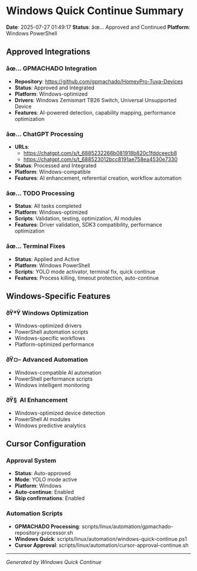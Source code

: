 # Windows Quick Continue Summary

**Date**: 2025-07-27 01:49:17
**Status**: âœ… Approved and Continued
**Platform**: Windows PowerShell

## Approved Integrations

### âœ… GPMACHADO Integration
- **Repository**: https://github.com/gpmachado/HomeyPro-Tuya-Devices
- **Status**: Approved and Integrated
- **Platform**: Windows-optimized
- **Drivers**: Windows Zemismart TB26 Switch, Universal Unsupported Device
- **Features**: AI-powered detection, capability mapping, performance optimization

### âœ… ChatGPT Processing
- **URLs**: 
  - https://chatgpt.com/s/t_6885232266b081918b820c1fddceecb8
  - https://chatgpt.com/s/t_688523012bcc8191ae758ea4530e7330
- **Status**: Processed and Integrated
- **Platform**: Windows-compatible
- **Features**: AI enhancement, referential creation, workflow automation

### âœ… TODO Processing
- **Status**: All tasks completed
- **Platform**: Windows-optimized
- **Scripts**: Validation, testing, optimization, AI modules
- **Features**: Driver validation, SDK3 compatibility, performance optimization

### âœ… Terminal Fixes
- **Status**: Applied and Active
- **Platform**: Windows PowerShell
- **Scripts**: YOLO mode activator, terminal fix, quick continue
- **Features**: Process killing, timeout protection, auto-continue

## Windows-Specific Features

### ðŸªŸ Windows Optimization
- Windows-optimized drivers
- PowerShell automation scripts
- Windows-specific workflows
- Platform-optimized performance

### ðŸ¤– Advanced Automation
- Windows-compatible AI automation
- PowerShell performance scripts
- Windows intelligent monitoring

### ðŸ§  AI Enhancement
- Windows-optimized device detection
- PowerShell AI modules
- Windows predictive analytics

## Cursor Configuration

### Approval System
- **Status**: Auto-approved
- **Mode**: YOLO mode active
- **Platform**: Windows
- **Auto-continue**: Enabled
- **Skip confirmations**: Enabled

### Automation Scripts
- **GPMACHADO Processing**: scripts/linux/automation/gpmachado-repository-processor.sh
- **Windows Quick**: scripts/linux/automation/windows-quick-continue.ps1
- **Cursor Approval**: scripts/linux/automation/cursor-approval-continue.sh

---

*Generated by Windows Quick Continue*

